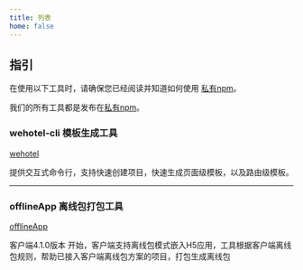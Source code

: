 ```yaml
---
title: 列表
home: false
---
```


## 指引

在使用以下工具时，请确保您已经阅读并知道如何使用 [私有npm](/npm/)。

我们的所有工具都是发布在[私有npm](/npm/)。


### wehotel-cli 模板生成工具

[wehotel](/packages/wehotelCli.html)

提供交互式命令行，支持快速创建项目，快速生成页面级模板，以及路由级模板。

----

### offlineApp 离线包打包工具

[offlineApp](/packages/offlineApp.html)

客户端4.1.0版本 开始，客户端支持离线包模式嵌入H5应用，工具根据客户端离线包规则，帮助已接入客户端离线包方案的项目，打包生成离线包

